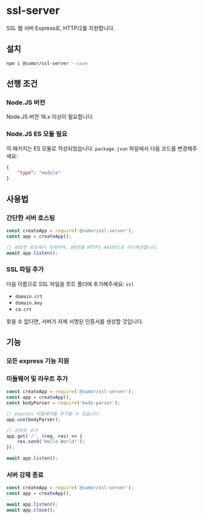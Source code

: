 # ssl-server
SSL 웹 서버 Express로, HTTP/2를 지원합니다.

## 설치
```bash
npm i @sumor/ssl-server --save
```

## 선행 조건

### Node.JS 버전
Node.JS 버전 16.x 이상이 필요합니다.

### Node.JS ES 모듈 필요
이 패키지는 ES 모듈로 작성되었습니다.
```package.json``` 파일에서 다음 코드를 변경해주세요:
```json
{
    "type": "module"
}
```

## 사용법

### 간단한 서버 호스팅

```javascript
const createApp = require('@sumor/ssl-server');
const app = createApp();

// 443번 포트에서 청취하며, 80번을 HTTPS 443번으로 리디렉션합니다.
await app.listen();
```


### SSL 파일 추가
다음 이름으로 SSL 파일을 루트 폴더에 추가해주세요: ```ssl```
- ```domain.crt```
- ```domain.key```
- ```ca.crt```

찾을 수 없다면, 서버가 자체 서명된 인증서를 생성할 것입니다.

## 기능

### 모든 express 기능 지원

### 미들웨어 및 라우트 추가

```javascript
const createApp = require('@sumor/ssl-server');
const app = createApp();
const bodyParser = require('body-parser');

// express 미들웨어를 추가할 수 있습니다.
app.use(bodyParser);

// 라우트 추가
app.get('/', (req, res) => {
    res.send('Hello World!');
});

await app.listen();
```

### 서버 강제 종료

```javascript
const createApp = require('@sumor/ssl-server');
const app = createApp();

await app.listen();
await app.close();
```